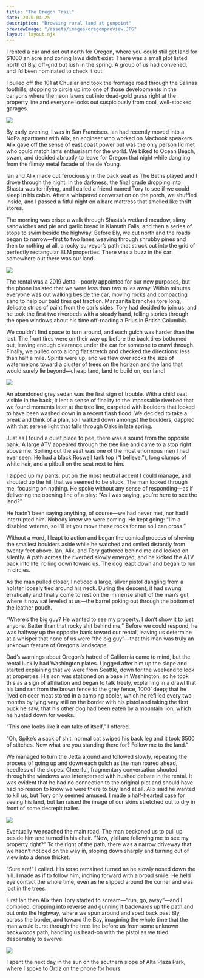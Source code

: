 ```yaml
---
title: "The Oregon Trail"
date: 2020-04-25
description: "Browsing rural land at gunpoint"
previewImage: "/assets/images/oregonpreview.JPG"
layout: layout.njk
---
```

I rented a car and set out north for Oregon, where you could still get land for $1000 an acre and zoning laws didn’t exist. There was a small plot listed north of Bly, off-grid but lush in the spring. A group of us had convened, and I’d been nominated to check it out.

I pulled off the 101 at Chualar and took the frontage road through the Salinas foothills, stopping to circle up into one of those developments in the canyons where the neon lawns cut into dead-gold grass right at the property line and everyone looks out suspiciously from cool, well-stocked garages.

![](/assets/images/salinas.JPG)

By early evening, I was in San Francisco. Ian had recently moved into a NoPa apartment with Alix, an engineer who worked on Macbook speakers. Alix gave off the sense of east coast power but was the only person I’d met who could match Ian’s enthusiasm for the world. We biked to Ocean Beach, swam, and decided abruptly  to leave for Oregon that night while dangling from the flimsy metal facade of the de Young.

Ian and Alix made out ferociously in the back seat as The Beths played and I drove through the night. In the darkness, the final grade dropping into Shasta was terrifying, and I called a friend named Tory to see if we could sleep in his cabin. After a whispered conversation on the porch, we shuffled inside, and I passed a fitful night on a bare mattress that smelled like thrift stores.

The morning was crisp: a walk through Shasta’s wetland meadow, slimy sandwiches and pie and garlic bread in Klamath Falls, and then a series of stops to swim beside the highway. Before Bly, we cut north and the roads began to narrow—first to two lanes weaving through shrubby pines and then to nothing at all, a rocky surveyor’s path that struck out into the grid of perfectly rectangular BLM properties. There was a buzz in the car: somewhere out there was our land.

![](/assets/images/shasta.JPG)

The rental was a 2019 Jetta—poorly appointed for our new purposes, but the phone insisted that we were less than two miles away. Within minutes everyone was out walking beside the car, moving rocks and compacting sand to help our bald tires get traction. Manzanita branches tore long, delicate strips of paint from the car’s sides. Tory had decided to join us, and he took the first two riverbeds with a steady hand, telling stories through the open windows about his time off-roading a Prius in British Columbia.  

We couldn’t find space to turn around, and each gulch was harder than the last. The front tires were on their way up before the back tires bottomed out, leaving enough clearance under the car for someone to crawl through. Finally, we pulled onto a long flat stretch and checked the directions: less than half a mile. Spirits were up, and we flew over rocks the size of watermelons toward a cluster of trees on the horizon and the land that would surely lie beyond—cheap land, land to build on, our land!

![](/assets/images/oregon1.JPG)

An abandoned grey sedan was the first sign of trouble. With a child seat visible in the back, it lent a sense of finality to the impassable riverbed that we found moments later at the tree line, carpeted with boulders that looked to have been washed down in a recent flash flood. We decided to take a break and think of a plan, so I walked down amongst the boulders, dappled with that serene light that falls through Oaks in late spring.

Just as I found a quiet place to pee, there was a sound from the opposite bank. A large ATV appeared through the tree line and came to a stop right above me. Spilling out the seat was one of the most enormous men I had ever seen. He had a black Roswell tank top (“I believe.”), long clumps of white hair, and a pitbull on the seat next to him.

I zipped up my pants, put on the most neutral accent I could manage, and shouted up the hill that we seemed to be stuck. The man looked through me, focusing on nothing. He spoke without any sense of responding—as if delivering the opening line of a play: “As I was saying, you’re here to see the land?”

He hadn’t been saying anything, of course—we had never met, nor had I interrupted him. Nobody knew we were coming. He kept going: “I’m a disabled veteran, so I’ll let you move these rocks for me so I can cross.” 

Without a word, I leapt to action and began the comical process of shoving the smallest boulders aside while he watched and smiled distantly from twenty feet above. Ian, Alix, and Tory gathered behind me and looked on silently. A path across the riverbed slowly emerged, and he kicked the ATV back into life, rolling down toward us. The dog leapt down and began to run in circles. 

As the man pulled closer, I noticed a large, silver pistol dangling from a holster loosely tied around his neck. During the descent, it had swung erratically and finally come to rest on the immense shelf of the man’s gut, where it now sat leveled at us—the barrel poking out through the bottom of the leather pouch.

“Where’s the big guy? He wanted to see my property. I don’t show it to just anyone. Better than that rocky shit behind me.” Before we could respond, he was halfway up the opposite bank toward our rental, leaving us determine at a whisper that none of us were “the big guy”—that this man was truly an unknown feature of Oregon’s landscape.

Dad’s warnings about Oregon’s hatred of California came to mind, but the rental luckily had Washington plates. I jogged after him up the slope and started explaining that we were from Seattle, down for the weekend to look at properties. His son was stationed on a base in Washington, so he took this as a sign of affiliation and began to talk freely, explaining in a drawl that his land ran from the brown fence to the grey fence, 1000’ deep; that he lived on deer meat stored in a camping cooler, which he refilled every two months by lying very still on the border with his pistol and taking the first buck he saw; that his other dog had been eaten by a mountain lion, which he hunted down for weeks.

“This one looks like it can take of itself,” I offered.

“Oh, Spike’s a sack of shit: normal cat swiped his back leg and it took $500 of stitches. Now what are you standing there for? Follow me to the land.”

We managed to turn the Jetta around and followed slowly, repeating the process of going up and down each gulch as the man roared ahead, heedless of the slopes. Cheerful, fragmentary conversation shouted through the windows was interspersed with hushed debate in the rental. It was evident that he had no connection to the original plot and should have had no reason to know we were there to buy land at all. Alix said he wanted to kill us, but Tory only seemed amused. I made a half-hearted case for seeing his land, but Ian raised the image of our skins stretched out to dry in front of some decrepit trailer.

![](/assets/images/oregon2.JPG)
 
Eventually we reached the main road. The man beckoned us to pull up beside him and turned in his chair. “Now, y’all are following me to see my property right?” To the right of the path, there was a narrow driveway that we hadn’t noticed on the way in, sloping down sharply and turning out of view into a dense thicket.

“Sure are!” I called. His torso remained turned as he slowly nosed down the hill. I made as if to follow him, inching forward with a broad smile. He held eye contact the whole time, even as he slipped around the corner and was lost in the trees.

First Ian then Alix then Tory started to scream—“run, go, away”—and I complied, dropping into reverse and gunning it backwards up the path and out onto the highway, where we spun around and sped back past Bly, across the border, and toward the Bay, imagining the whole time that the man would burst through the tree line before us from some unknown backwoods path, handling us head-on with the pistol as we tried desperately to swerve.

![](/assets/images/altaplaza.jpg)

I spent the next day in the sun on the southern slope of Alta Plaza Park, where I spoke to Ortiz on the phone for hours.
